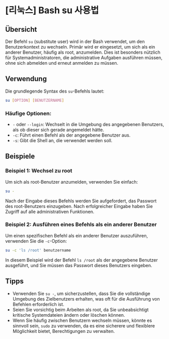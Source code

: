 # [리눅스] Bash su 사용법

## Übersicht
Der Befehl `su` (substitute user) wird in der Bash verwendet, um den Benutzerkontext zu wechseln. Primär wird er eingesetzt, um sich als ein anderer Benutzer, häufig als root, anzumelden. Dies ist besonders nützlich für Systemadministratoren, die administrative Aufgaben ausführen müssen, ohne sich abmelden und erneut anmelden zu müssen.

## Verwendung
Die grundlegende Syntax des `su`-Befehls lautet:

```bash
su [OPTION] [BENUTZERNAME]
```

### Häufige Optionen:
- `-` oder `--login`: Wechselt in die Umgebung des angegebenen Benutzers, als ob dieser sich gerade angemeldet hätte.
- `-c`: Führt einen Befehl als der angegebene Benutzer aus.
- `-s`: Gibt die Shell an, die verwendet werden soll.

## Beispiele
### Beispiel 1: Wechsel zu root
Um sich als root-Benutzer anzumelden, verwenden Sie einfach:

```bash
su -
```

Nach der Eingabe dieses Befehls werden Sie aufgefordert, das Passwort des root-Benutzers einzugeben. Nach erfolgreicher Eingabe haben Sie Zugriff auf alle administrativen Funktionen.

### Beispiel 2: Ausführen eines Befehls als ein anderer Benutzer
Um einen spezifischen Befehl als ein anderer Benutzer auszuführen, verwenden Sie die `-c`-Option:

```bash
su -c 'ls /root' benutzername
```

In diesem Beispiel wird der Befehl `ls /root` als der angegebene Benutzer ausgeführt, und Sie müssen das Passwort dieses Benutzers eingeben.

## Tipps
- Verwenden Sie `su -`, um sicherzustellen, dass Sie die vollständige Umgebung des Zielbenutzers erhalten, was oft für die Ausführung von Befehlen erforderlich ist.
- Seien Sie vorsichtig beim Arbeiten als root, da Sie unbeabsichtigt kritische Systemdateien ändern oder löschen können.
- Wenn Sie häufig zwischen Benutzern wechseln müssen, könnte es sinnvoll sein, `sudo` zu verwenden, da es eine sicherere und flexiblere Möglichkeit bietet, Berechtigungen zu verwalten.